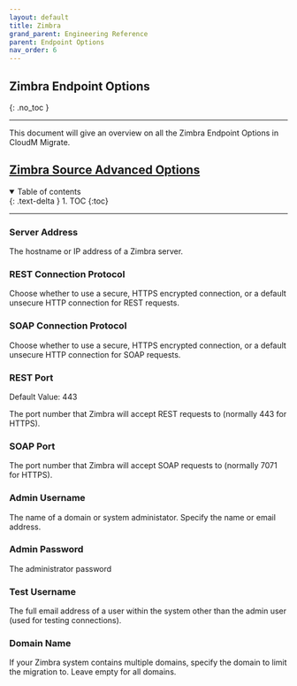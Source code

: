 ```yaml
---
layout: default
title: Zimbra
grand_parent: Engineering Reference
parent: Endpoint Options
nav_order: 6
---
```


## Zimbra Endpoint Options
{: .no_toc }

---
This document will give an overview on all the Zimbra Endpoint Options in CloudM Migrate. 

<a href="https://cloudm-migrate.github.io/documentation/Engineering-Reference/ZimbraSourceAO.html">Zimbra Source Advanced Options</a>
---
<a name="top"></a>
<details open markdown="block">
  <summary>
    Table of contents
  </summary>
  {: .text-delta }
1. TOC
{:toc}
</details>

---
### Server Address

The hostname or IP address of a Zimbra server.

### REST Connection Protocol

Choose whether to use a secure, HTTPS encrypted connection, or a default unsecure HTTP connection for REST requests.

### SOAP Connection Protocol

Choose whether to use a secure, HTTPS encrypted connection, or a default unsecure HTTP connection for SOAP requests.

### REST Port
Default Value: 443

The port number that Zimbra will accept REST requests to (normally 443 for HTTPS).

### SOAP Port

The port number that Zimbra will accept SOAP requests to (normally 7071 for HTTPS).

### Admin Username

The name of a domain or system administator. Specify the name or email address.

### Admin Password

The administrator password

### Test Username

The full email address of a user within the system other than the admin user (used for testing connections).

### Domain Name

If your Zimbra system contains multiple domains, specify the domain to limit the migration to. Leave empty for all domains.



